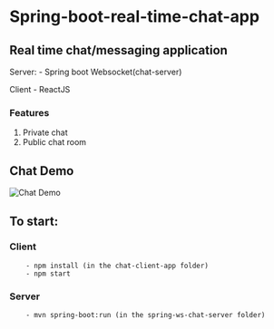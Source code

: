 # Spring-boot-real-time-chat-app
## Real time chat/messaging application 

Server:
    - Spring boot Websocket(chat-server)

Client
    - ReactJS

### Features
1. Private chat
2. Public chat room

## Chat Demo

![Chat Demo](https://github.com/vwedesam/Spring-boot-real-time-chat-app/blob/main/chat-client-app/public/demo.jpeg "Chat screen")

## To start:
    
### Client
        - npm install (in the chat-client-app folder)
        - npm start
    
### Server
        - mvn spring-boot:run (in the spring-ws-chat-server folder)
